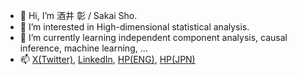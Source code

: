 - 👋 Hi, I’m 酒井 彰 / Sakai Sho.
- 👀 I’m interested in High-dimensional statistical analysis.
- 🌱 I’m currently learning independent component analysis, causal inference, machine learning, ...
- 📫 [X(Twitter)](https://twitter.com/simplesho_CLT), [LinkedIn](https://www.linkedin.com/in/%E5%BD%B0-%E9%85%92%E4%BA%95-2b778b26b/), [HP(ENG)](https://sites.google.com/view/shosakai-eng), [HP(JPN)](https://sites.google.com/view/shosakai)

<!---
ShoShohh/ShoShohh is a ✨ special ✨ repository because its `README.md` (this file) appears on your GitHub profile.
You can click the Preview link to take a look at your changes.
--->
